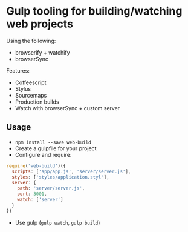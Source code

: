 # Gulp tooling for building/watching web projects

Using the following:

* browserify + watchify
* browserSync

Features:

* Coffeescript
* Stylus
* Sourcemaps
* Production builds
* Watch with browserSync + custom server

## Usage

* `npm install --save web-build`
* Create a gulpfile for your project
* Configure and require:

```js
require('web-build')({
  scripts: ['app/app.js', 'server/server.js'],
  styles: ['styles/application.styl'],
  server: {
    path: 'server/server.js',
    port: 3001,
    watch: ['server']
  }
})
```

* Use gulp (`gulp watch`, `gulp build`)
